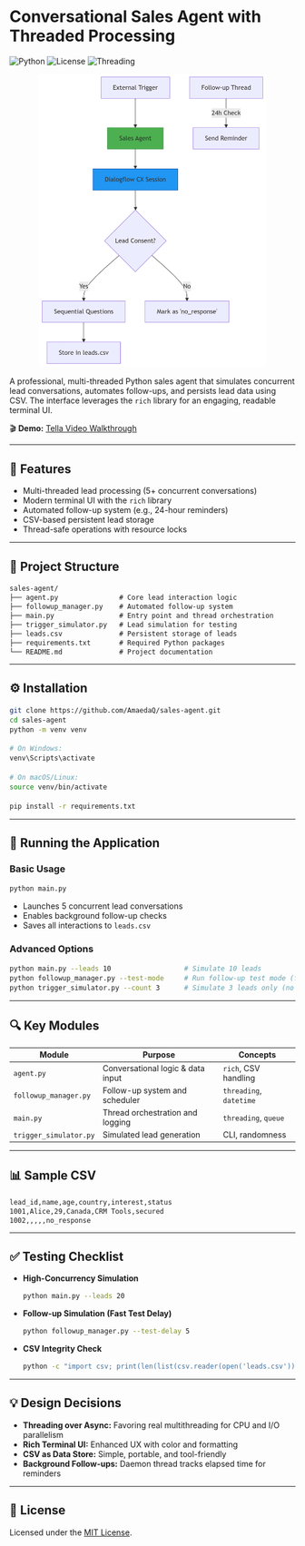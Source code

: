 # Conversational Sales Agent with Threaded Processing

![Python](https://img.shields.io/badge/python-3.8+-blue.svg)
![License](https://img.shields.io/github/license/AmaedaQ/sales-agent)
![Threading](https://img.shields.io/badge/multithreading-supported-green)

<p align="center">
  <img src="architecture-diagram.png" alt="Architecture Diagram" width="400"/>
</p>

A professional, multi-threaded Python sales agent that simulates concurrent lead conversations, automates follow-ups, and persists lead data using CSV. The interface leverages the `rich` library for an engaging, readable terminal UI.

🎬 **Demo:** [Tella Video Walkthrough](https://www.tella.tv/video/sales-agent-1-cpdm)

---

## 🚀 Features

- Multi-threaded lead processing (5+ concurrent conversations)
- Modern terminal UI with the `rich` library
- Automated follow-up system (e.g., 24-hour reminders)
- CSV-based persistent lead storage
- Thread-safe operations with resource locks

---

## 📁 Project Structure

```
sales-agent/
├── agent.py               # Core lead interaction logic
├── followup_manager.py    # Automated follow-up system
├── main.py                # Entry point and thread orchestration
├── trigger_simulator.py   # Lead simulation for testing
├── leads.csv              # Persistent storage of leads
├── requirements.txt       # Required Python packages
└── README.md              # Project documentation
```

---

## ⚙️ Installation

```bash
git clone https://github.com/AmaedaQ/sales-agent.git
cd sales-agent
python -m venv venv

# On Windows:
venv\Scripts\activate

# On macOS/Linux:
source venv/bin/activate

pip install -r requirements.txt
```

---

## 🧪 Running the Application

### Basic Usage

```bash
python main.py
```
- Launches 5 concurrent lead conversations
- Enables background follow-up checks
- Saves all interactions to `leads.csv`

### Advanced Options

```bash
python main.py --leads 10                  # Simulate 10 leads
python followup_manager.py --test-mode     # Run follow-up test mode (faster delay)
python trigger_simulator.py --count 3      # Simulate 3 leads only (no processing)
```

---

## 🔍 Key Modules

| Module                 | Purpose                           | Concepts                |
|------------------------|-----------------------------------|-------------------------|
| `agent.py`             | Conversational logic & data input | `rich`, CSV handling    |
| `followup_manager.py`  | Follow-up system and scheduler    | `threading`, `datetime` |
| `main.py`              | Thread orchestration and logging  | `threading`, `queue`    |
| `trigger_simulator.py` | Simulated lead generation         | CLI, randomness         |

---

## 📊 Sample CSV

```csv
lead_id,name,age,country,interest,status
1001,Alice,29,Canada,CRM Tools,secured
1002,,,,,no_response
```

---

## ✅ Testing Checklist

- **High-Concurrency Simulation**
  ```bash
  python main.py --leads 20
  ```
- **Follow-up Simulation (Fast Test Delay)**
  ```bash
  python followup_manager.py --test-delay 5
  ```
- **CSV Integrity Check**
  ```bash
  python -c "import csv; print(len(list(csv.reader(open('leads.csv')))))"
  ```

---

## 💡 Design Decisions

- **Threading over Async:** Favoring real multithreading for CPU and I/O parallelism
- **Rich Terminal UI:** Enhanced UX with color and formatting
- **CSV as Data Store:** Simple, portable, and tool-friendly
- **Background Follow-ups:** Daemon thread tracks elapsed time for reminders

---

## 📜 License

Licensed under the [MIT License](LICENSE).
